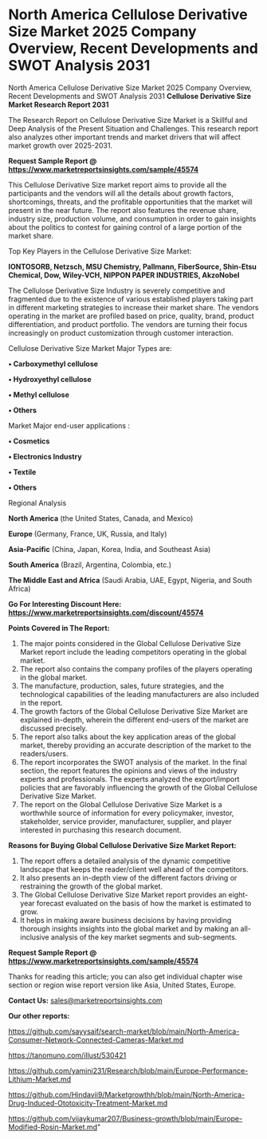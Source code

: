 # North America Cellulose Derivative Size Market 2025 Company Overview, Recent Developments and SWOT Analysis 2031
North America Cellulose Derivative Size Market 2025 Company Overview, Recent Developments and SWOT Analysis 2031
<strong>Cellulose Derivative Size Market Research Report 2031</strong>

The Research Report on Cellulose Derivative Size Market is a Skillful and Deep Analysis of the Present Situation and Challenges. This research report also analyzes other important trends and market drivers that will affect market growth over 2025-2031.

<strong>Request Sample Report @ <a href=https://www.marketreportsinsights.com/sample/45574>https://www.marketreportsinsights.com/sample/45574</a></strong>

This Cellulose Derivative Size market report aims to provide all the participants and the vendors will all the details about growth factors, shortcomings, threats, and the profitable opportunities that the market will present in the near future. The report also features the revenue share, industry size, production volume, and consumption in order to gain insights about the politics to contest for gaining control of a large portion of the market share.

Top Key Players in the Cellulose Derivative Size Market:

<strong>IONTOSORB, Netzsch, MSU Chemistry, Pallmann, FiberSource, Shin-Etsu Chemical, Dow, Wiley-VCH, NIPPON PAPER INDUSTRIES, AkzoNobel</strong>

The Cellulose Derivative Size Industry is severely competitive and fragmented due to the existence of various established players taking part in different marketing strategies to increase their market share. The vendors operating in the market are profiled based on price, quality, brand, product differentiation, and product portfolio. The vendors are turning their focus increasingly on product customization through customer interaction.

Cellulose Derivative Size Market Major Types are:

<strong>•  Carboxymethyl cellulose

•  Hydroxyethyl cellulose

•  Methyl cellulose

•  Others</strong>

Market Major end-user applications :

<strong>•  Cosmetics

•  Electronics Industry

•  Textile

•  Others</strong>

Regional Analysis

</u><strong><b>North America</b></strong> (the United States, Canada, and Mexico)

<strong><b>Europe </b></strong>(Germany, France, UK, Russia, and Italy)

<strong><b>Asia-Pacific</b></strong> (China, Japan, Korea, India, and Southeast Asia)

<strong><b>South America</b></strong> (Brazil, Argentina, Colombia, etc.)

<strong><b>The Middle East and Africa</b></strong> (Saudi Arabia, UAE, Egypt, Nigeria, and South Africa)

<strong>Go For Interesting Discount Here: <a href=https://www.marketreportsinsights.com/discount/45574>https://www.marketreportsinsights.com/discount/45574</a></strong>

<strong>Points Covered in The Report:</strong>
<ol>
  <li>The major points considered in the Global Cellulose Derivative Size Market report include the leading competitors operating in the global market.</li>
  <li>The report also contains the company profiles of the players operating in the global market.</li>
  <li>The manufacture, production, sales, future strategies, and the technological capabilities of the leading manufacturers are also included in the report.</li>
  <li>The growth factors of the Global Cellulose Derivative Size Market are explained in-depth, wherein the different end-users of the market are discussed precisely.</li>
  <li>The report also talks about the key application areas of the global market, thereby providing an accurate description of the market to the readers/users.</li>
  <li>The report incorporates the SWOT analysis of the market. In the final section, the report features the opinions and views of the industry experts and professionals. The experts analyzed the export/import policies that are favorably influencing the growth of the Global Cellulose Derivative Size Market.</li>
  <li>The report on the Global Cellulose Derivative Size Market is a worthwhile source of information for every policymaker, investor, stakeholder, service provider, manufacturer, supplier, and player interested in purchasing this research document.</li>
</ol>
<strong>Reasons for Buying Global Cellulose Derivative Size Market Report:</strong>

<ol>
  <li>The report offers a detailed analysis of the dynamic competitive landscape that keeps the reader/client well ahead of the competitors.</li>
  <li>It also presents an in-depth view of the different factors driving or restraining the growth of the global market.</li>
  <li>The Global Cellulose Derivative Size Market report provides an eight-year forecast evaluated on the basis of how the market is estimated to grow.</li>
  <li>It helps in making aware business decisions by having providing thorough insights insights into the global market and by making an all-inclusive analysis of the key market segments and sub-segments.</li>
</ol>
<strong>Request Sample Report @ <a href=https://www.marketreportsinsights.com/sample/45574>https://www.marketreportsinsights.com/sample/45574</a></strong>


Thanks for reading this article; you can also get individual chapter wise section or region wise report version like Asia, United States, Europe.

<strong>Contact Us:</strong>
sales@marketreportsinsights.com

<strong>Our other reports:</strong>

<a href=https://github.com/sayysaif/search-market/blob/main/North-America-Consumer-Network-Connected-Cameras-Market.md>https://github.com/sayysaif/search-market/blob/main/North-America-Consumer-Network-Connected-Cameras-Market.md</a>

<a href=https://tanomuno.com/illust/530421>https://tanomuno.com/illust/530421</a>

<a href=https://github.com/yamini231/Research/blob/main/Europe-Performance-Lithium-Market.md>https://github.com/yamini231/Research/blob/main/Europe-Performance-Lithium-Market.md</a>

<a href=https://github.com/Hindavii9/Marketgrowthh/blob/main/North-America-Drug-Induced-Ototoxicity-Treatment-Market.md>https://github.com/Hindavii9/Marketgrowthh/blob/main/North-America-Drug-Induced-Ototoxicity-Treatment-Market.md</a>

<a href=https://github.com/vijaykumar207/Business-growth/blob/main/Europe-Modified-Rosin-Market.md>https://github.com/vijaykumar207/Business-growth/blob/main/Europe-Modified-Rosin-Market.md</a>"
